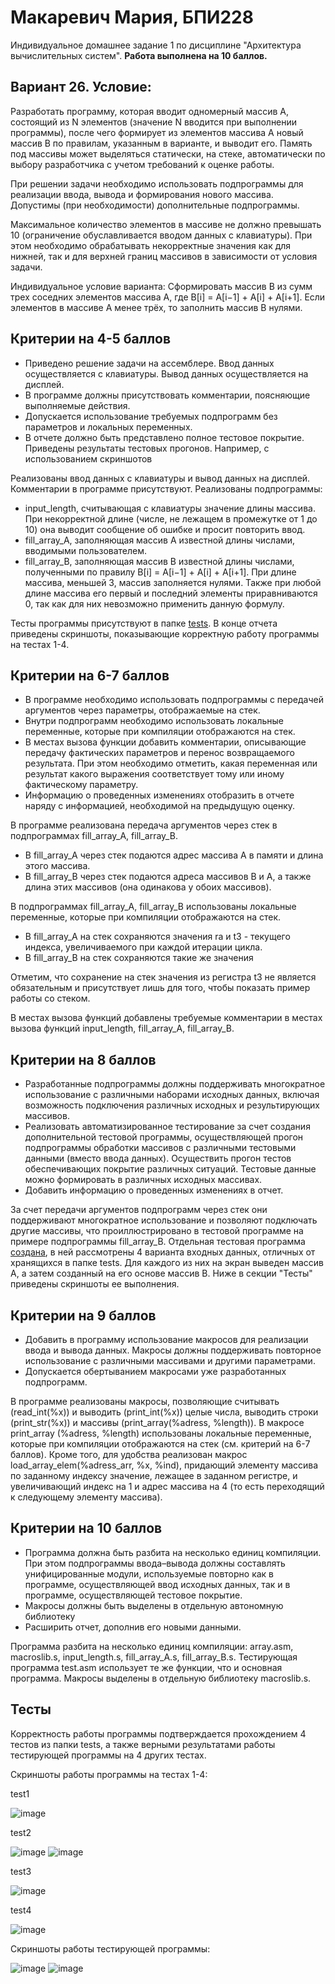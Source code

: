 # Макаревич Мария, БПИ228
Индивидуальное домашнее задание 1 по дисциплине "Архитектура вычислительных систем".
**Работа выполнена на 10 баллов.**
## Вариант 26. Условие:
Разработать программу, которая вводит одномерный массив A, состоящий из N элементов (значение N вводится при выполнении программы), после чего формирует из элементов массива A новый массив B по правилам, указанным в варианте, и выводит его. Память под массивы может выделяться статически, на стеке, автоматически по выбору разработчика с учетом требований к оценке работы.

При решении задачи необходимо использовать подпрограммы для реализации ввода, вывода и формирования нового массива. Допустимы (при необходимости) дополнительные подпрограммы.

Максимальное количество элементов в массиве не должно превышать 10 (ограничение обуславливается вводом данных с клавиатуры). При этом необходимо обрабатывать некорректные значения как для нижней, так и для верхней границ массивов в зависимости от условия задачи.

Индивидуальное условие варианта: Сформировать массив B из сумм трех соседних элементов массива A, где B\[i] = A\[i−1] + A\[i] + A\[i+1]. Если элементов в массиве А менее трёх, то заполнить массив В нулями.
## Критерии на 4-5 баллов
- Приведено решение задачи на ассемблере. Ввод данных осуществляется с клавиатуры. Вывод данных осуществляется на дисплей.
- В программе должны присутствовать комментарии, поясняющие выполняемые действия.
- Допускается использование требуемых подпрограмм без параметров и локальных переменных.
- В отчете должно быть представлено полное тестовое покрытие. Приведены результаты тестовых прогонов. Например, с использованием скриншотов

Реализованы ввод данных с клавиатуры и вывод данных на дисплей. Комментарии в программе присутствуют. Реализованы подпрограммы:
- input_length, считывающая с клавиатуры значение длины массива. При некорректной длине (числе, не лежащем в промежутке от 1 до 10) она выводит сообщение об ошибке и просит повторить ввод.
- fill_array_A, заполняющая массив A известной длины числами, вводимыми пользователем.
- fill_array_B, заполняющая массив B известной длины числами, полученными по правилу B\[i] = A\[i−1] + A\[i] + A\[i+1]. При длине массива, меньшей 3, массив заполняется нулями. Также при любой длине массива его первый и последний элементы приравниваются 0, так как для них невозможно применить данную формулу.

Тесты программы присутствуют в папке [tests](tests). В конце отчета приведены скриншоты, показывающие корректную работу программы на тестах 1-4.
## Критерии на 6-7 баллов
- В программе необходимо использовать подпрограммы с передачей аргументов через параметры, отображаемые на стек.
- Внутри подпрограмм необходимо использовать локальные переменные, которые при компиляции отображаются на стек.
- В местах вызова функции добавить комментарии, описывающие передачу фактических параметров и перенос возвращаемого результата. При этом необходимо отметить, какая переменная или результат какого выражения соответствует тому или иному фактическому параметру.
- Информацию о проведенных изменениях отобразить в отчете наряду с информацией, необходимой на предыдущую оценку.

В программе реализована передача аргументов через стек в подпрограммах fill_array_A, fill_array_B.

- В fill_array_A через стек подаются адрес массива A в памяти и длина этого массива.
- В fill_array_B через стек подаются адреса массивов B и A, а также длина этих массивов (она одинакова у обоих массивов).

В подпрограммах fill_array_A, fill_array_B использованы локальные переменные, которые при компиляции отображаются на стек. 

- В fill_array_A на стек сохраняются значения ra и t3 - текущего индекса, увеличиваемого при каждой итерации цикла.
- В fill_array_B на стек сохраняются такие же значения

Отметим, что сохранение на стек значения из регистра t3 не является обязательным и присутствует лишь для того, чтобы показать пример работы со стеком.

В местах вызова функций добавлены требуемые комментарии в местах вызова функций input_length, fill_array_A, fill_array_B.
## Критерии на 8 баллов
- Разработанные подпрограммы должны поддерживать многократное использование с различными наборами исходных данных, включая возможность подключения различных исходных и результирующих массивов.
- Реализовать автоматизированное тестирование за счет создания дополнительной тестовой программы, осуществляющей прогон подпрограммы обработки массивов с различными тестовыми данными (вместо ввода данных). Осуществить прогон тестов обеспечивающих покрытие различных ситуаций. Тестовые данные можно формировать в различных исходных массивах.
- Добавить информацию о проведенных изменениях в отчет.

За счет передачи аргументов подпрограмм через стек они поддерживают многократное использование и позволяют подключать другие массивы, что проиллюстрировано в тестовой программе на примере подпрограммы fill_array_B. Отдельная тестовая программа [создана](code/test.asm), в ней рассмотрены 4 варианта входных данных, отличных от хранящихся в папке tests. Для каждого из них на экран выведен массив A, а затем созданный на его основе массив B. Ниже в секции "Тесты" приведены скриншоты ее выполнения.
## Критерии на 9 баллов
- Добавить в программу использование макросов для реализации ввода и вывода данных. Макросы должны поддерживать повторное использование с различными массивами и другими параметрами.
- Допускается обертыванием макросами уже разработанных подпрограмм.

В программе реализованы макросы, позволяющие считывать (read_int(%x)) и выводить (print_int(%x)) целые числа, выводить строки (print_str(%x)) и массивы (print_array(%adress, %length)). В макросе print_array (%adress, %length) использованы локальные переменные, которые при компиляции отображаются на стек (см. критерий на 6-7 баллов). Кроме того, для удобства реализован макрос load_array_elem(%adress_arr, %x, %ind), придающий элементу массива по заданному индексу значение, лежащее в заданном регистре, и увеличивающий индекс на 1 и адрес массива на 4 (то есть переходящий к следующему элементу массива).
## Критерии на 10 баллов
- Программа должна быть разбита на несколько единиц компиляции. При этом подпрограммы ввода–вывода должны составлять унифицированные модули, используемые повторно как в программе, осуществляющей ввод исходных данных, так и в программе, осуществляющей тестовое покрытие.
- Макросы должны быть выделены в отдельную автономную библиотеку
- Расширить отчет, дополнив его новыми данными.

Программа разбита на несколько единиц компиляции: array.asm, macroslib.s, input_length.s, fill_array_A.s, fill_array_B.s. Тестирующая программа test.asm использует те же функции, что и основная программа. Макросы выделены в отдельную библиотеку macroslib.s.
## Тесты
Корректность работы программы подтверждается прохождением 4 тестов из папки tests, а также верными результатами работы тестирующей программы на 4 других тестах.

Скриншоты работы программы на тестах 1-4:

test1

![image](https://github.com/makar-with-tea/makar-with-tea-CSA-IHW1/assets/79705001/81fa5795-5ad6-4ff3-bcab-c4e39047c558)

test2

![image](https://github.com/makar-with-tea/makar-with-tea-CSA-IHW1/assets/79705001/d651f90c-35ad-48f3-942c-a83bc4639021)
![image](https://github.com/makar-with-tea/makar-with-tea-CSA-IHW1/assets/79705001/ba6a49d5-ca5d-43a8-9023-f3bdb20031df)

test3

![image](https://github.com/makar-with-tea/makar-with-tea-CSA-IHW1/assets/79705001/b148c9f1-a9d2-475c-aa07-0f6b20713ff2)

test4

![image](https://github.com/makar-with-tea/makar-with-tea-CSA-IHW1/assets/79705001/0566990e-aae0-4cc1-adb0-fb63cf2f12f0)

Скриншоты работы тестирующей программы:

![image](https://github.com/makar-with-tea/makar-with-tea-CSA-IHW1/assets/79705001/734cbd66-ad04-4d68-97f3-e95e14a0e1ba)
![image](https://github.com/makar-with-tea/makar-with-tea-CSA-IHW1/assets/79705001/32d07070-64be-4f4b-9102-b7bbc4f44378)

